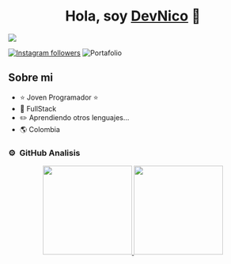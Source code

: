 <div align="center">
<h1 align="center">Hola, soy <a href="https://n1colast0rres.github.io/Portafolio/">DevNico</a> 👋</h1>
</div>
<img src="https://imgur.com/VItCRMK.png">

[![Instagram followers](https://img.shields.io/github/followers/n1colast0rres?style=social)](https://github.com/N1colasT0rres)
![Portafolio](https://img.shields.io/badge/Col-yellow%20om-blue%10b-red%20ia-blue)


## Sobre mi

- ⭐ Joven Programador ⭐ 
- 📲 FullStack
- ✏️ Aprendiendo otros lenguajes...
- 🌎 Colombia


### ⚙️ &nbsp;GitHub Analisis

<p align="center">
<a href="https://github.com/ArisGuimera">
  <img height="180em" src="https://github-readme-stats-eight-theta.vercel.app/api?username=ArisGuimera&show_icons=true&theme=algolia&include_all_commits=true&count_private=true"/>
  <img height="180em" src="https://github-readme-stats-eight-theta.vercel.app/api/top-langs/?username=ArisGuimera&layout=compact&langs_count=8&theme=algolia"/>
</a>
</p>
